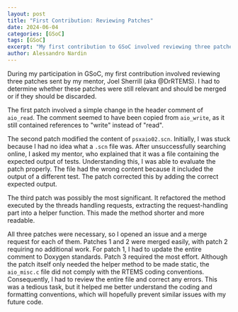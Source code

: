 ```yaml
---
layout: post
title: "First Contribution: Reviewing Patches"
date: 2024-06-04
categories: [GSoC]
tags: [GSoC]
excerpt: "My first contribution to GSoC involved reviewing three patches sent by my mentor, Joel Sherrill."
author: Alessandro Nardin
---
```


During my participation in GSoC, my first contribution involved reviewing three patches sent by my mentor, Joel Sherrill (aka @DrRTEMS). I had to determine whether these patches were still relevant and should be merged or if they should be discarded.

The first patch involved a simple change in the header comment of `aio_read`. The comment seemed to have been copied from `aio_write`, as it still contained references to "write" instead of "read".

The second patch modified the content of `psxaio02.scn`. Initially, I was stuck because I had no idea what a `.scn` file was. After unsuccessfully searching online, I asked my mentor, who explained that it was a file containing the expected output of tests. Understanding this, I was able to evaluate the patch properly. The file had the wrong content because it included the output of a different test. The patch corrected this by adding the correct expected output.

The third patch was possibly the most significant. It refactored the method executed by the threads handling requests, extracting the request-handling part into a helper function. This made the method shorter and more readable.

All three patches were necessary, so I opened an issue and a merge request for each of them. Patches 1 and 2 were merged easily, with patch 2 requiring no additional work. For patch 1, I had to update the entire comment to Doxygen standards. Patch 3 required the most effort. Although the patch itself only needed the helper method to be made static, the `aio_misc.c` file did not comply with the RTEMS coding conventions. Consequently, I had to review the entire file and correct any errors. This was a tedious task, but it helped me better understand the coding and formatting conventions, which will hopefully prevent similar issues with my future code.
